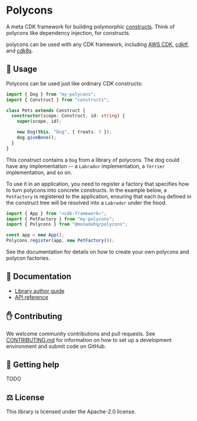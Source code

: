 # Polycons

A meta CDK framework for building polymorphic [constructs](https://github.com/aws/constructs). Think of polycons like dependency injection, for constructs.

polycons can be used with any CDK framework, including [AWS CDK], [cdktf], and [cdk8s].

[aws cdk]: https://github.com/aws/aws-cdk
[cdktf]: https://github.com/hashicorp/terraform-cdk
[cdk8s]: https://github.com/cdk8s-team/cdk8s

## 📝 Usage

Polycons can be used just like ordinary CDK constructs:

```ts
import { Dog } from "my-polycons";
import { Construct } from "constructs";

class Pets extends Construct {
  constructor(scope: Construct, id: string) {
    super(scope, id);

    new Dog(this, "Dog", { treats: 5 });
    dog.giveBone();
  }
}
```

This construct contains a `Dog` from a library of polycons.
The dog could have any implementation -- a `Labrador` implementation, a `Terrier` implementation, and so on.

To use it in an application, you need to register a factory that specifies how to turn polycons into concrete constructs.
In the example below, a `PetFactory` is registered to the application, ensuring that each `Dog` defined in the construct tree will be resolved into a `Labrador` under the hood.

```ts
import { App } from "<cdk-framework>";
import { PetFactory } from "my-polycons";
import { Polycons } from "@monadahq/polycons";

const app = new App();
Polycons.register(app, new PetFactory());
```

See the documentation for details on how to create your own polycons and polycon factories.

## 📖 Documentation

- [Library author guide](./docs)
- [API reference](./API.md)

## ✋ Contributing

We welcome community contributions and pull requests. See [CONTRIBUTING.md](./CONTRIBUTING.md) for information on how to set up a development environment and submit code on GitHub.

## 🐣 Getting help

TODO

## ⚖️ License

This library is licensed under the Apache-2.0 license.
